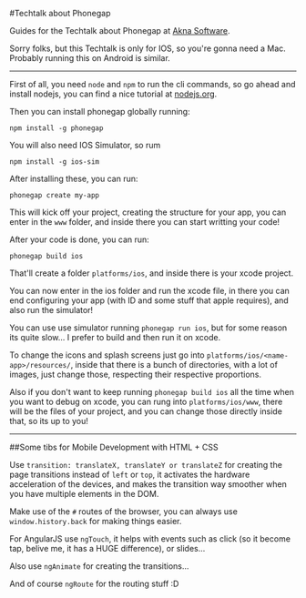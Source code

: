 #Techtalk about Phonegap

Guides for the Techtalk about Phonegap at [Akna Software](http://www.akna.com.br/).

Sorry folks, but this Techtalk is only for IOS, so you're gonna need a Mac. Probably running this on Android is similar.

---

First of all, you need `node` and `npm` to run the cli commands, so go ahead and install nodejs, you can find a nice tutorial at [nodejs.org](nodejs.org).

Then you can install phonegap globally running:

    npm install -g phonegap

You will also need IOS Simulator, so rum

    npm install -g ios-sim

After installing these, you can run:

    phonegap create my-app

This will kick off your project, creating the structure for your app, you can enter in the `www` folder, and inside there you can start writting your code!

After your code is done, you can run:

    phonegap build ios



That'll create a folder `platforms/ios`, and inside there is your xcode project.

You can now enter in the ios folder and run the xcode file, in there you can end configuring your app (with ID and some stuff that apple requires), and also run the simulator!

You can use use simulator running `phonegap run ios`, but for some reason its quite slow... I prefer to build and then run it on xcode.

To change the icons and splash screens just go into `platforms/ios/<name-app>/resources/`, inside that there is a bunch of directories, with a lot of images, just change those, respecting their respective proportions.

Also if you don't want to keep running `phonegap build ios` all the time when you want to debug on xcode, you can rung into `platforms/ios/www`, there will be the files of your project, and you can change those directly inside that, so its up to you!



---

##Some tibs for Mobile Development with HTML + CSS

Use `transition: translateX, translateY or translateZ` for creating the page transitions instead of `left` or `top`, it activates the hardware acceleration of the devices, and makes the transition way smoother when you have multiple elements in the DOM.


Make use of the `#` routes of the browser, you can always use `window.history.back` for making things easier.

For AngularJS use `ngTouch`, it helps with events such as click (so it become tap, belive me, it has a HUGE difference), or slides...

Also use `ngAnimate` for creating the transitions...

And of course `ngRoute` for the routing stuff :D